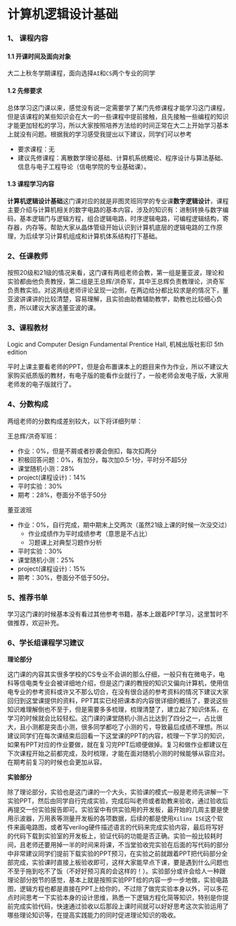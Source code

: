 # 计算机逻辑设计基础

### 1、 课程内容

#### 1.1 开课时间及面向对象

大二上秋冬学期课程，面向选择`AI`和`CS`两个专业的同学

#### 1.2 先修要求

总体学习这门课以来，感觉没有说一定需要学了某门先修课程才能学习这门课程，但是该课程的某些知识会在大一的一些课程中提前接触，且先接触一些编程的知识才能更加轻松的学习，所以大家按照培养方法给的时间正常在大二上开始学习基本上就没有问题。根据我的学习感受我提出以下建议，同学们可以参考

- 要求课程：无
- 建议先修课程：离散数学理论基础、计算机系统概论、程序设计与算法基础、信息与电子工程导论（信电学院的专业基础课）。

#### 1.3 课程学习内容

**计算机逻辑设计基础**这门课对应的就是非图灵班同学的专业课**数字逻辑设计**，课程主要介绍与计算机相关的数字电路的基本内容，涉及的知识有：进制转换与数字编码，基本逻辑门与逻辑方程，组合逻辑电路，时序逻辑电路，可编程逻辑结构，寄存器，内存等。帮助大家从晶体管级开始认识到计算机底层的逻辑电路的工作原理，为后续学习计算机组成和计算机体系结构打下基础。

### 2、任课教师

按照20级和21级的情况来看，这门课有两组老师会教，第一组是董亚波，理论和实验都由他负责教授，第二组是王总辉/洪奇军，其中王总辉负责教理论，洪奇军负责教实验。对这两组老师评论呈现一边倒，在两边给分都比较求是的情况下，董亚波讲课讲的比较清楚，容易理解，且实验由助教辅助教学，助教也比较细心负责，所以建议大家选董亚波的课。

### 3、课程教材

Logic and Computer Design Fundamental Prentice Hall, 机械出版社影印 5th edition

平时上课主要看老师的PPT，但是会布置课本上的题目来作为作业，所以不建议大家购买纸质版的教材，有电子版的能看作业就行了，一般老师会发电子版，大家用老师发的电子版就行了。

### 4、分数构成

两组老师的分数构成差别较大，以下将详细列举：

王总辉/洪奇军班：

- 作业：0%，但是不屑或者抄袭会倒扣，每次扣两分
- 积极回答问题：0%，有加分，每次加0.5-1分，平时分不超5分
- 课堂随机小测：28%
- project(课程设计)：14%
- 平时实验：30%
- 期考：28%，卷面分不低于50分

董亚波班

- 作业：0%，自行完成，期中期末上交两次（虽然21级上课的时候一次没交过）
   - 作业成绩作为平时成绩参考（意思是不占比）
   - 习题课上对典型习题作分析
- 平时实验：30%
- 课堂随机小测：25%
- project(课程设计)：15%
- 期考：30%，卷面分不低于50分。

### 5、推荐书单

学习这门课的时候基本没有看过其他参考书籍，基本上跟着PPT学习，这里暂时不做推荐，欢迎补充。

### 6、学长组课程学习建议

**理论部分**

这门课的内容其实很多学校的CS专业不会讲的那么仔细，一般只有在微电子，电科等信电类专业会被详细地介绍，但是这门课的教授的知识又偏向计算机，使用信电专业的参考资料或许又不那么切合，在没有很合适的参考资料的情况下建议大家回归到这堂课提供的资料，PPT其实已经把课本的内容很详细的概括了，要说这些知识难理解倒也不至于，但是需要多多梳理，梳理清楚了，建立起了知识体系，在学习的时候就会比较轻松。这门课的课堂随机小测占比达到了四分之一，占比很大，且小测都是突击小测，很多同学都吃了小测的亏，导致最后成绩不理想。所以建议同学们在每次课结束后回看一下这堂课的PPT的内容，梳理一下学习的知识，如果有PPT对应的作业要做，就在复习完PPT后顺便做掉。复习和做作业都建议在下次课程开始之前都完成，及时梳理，才能在面对随机小测的时候能够从容应对。在期考前复习的时候也会更加从容。

**实验部分**

除了理论部分，实验也是这门课的一个大头，实验课的模式一般是老师先讲解一下实验PPT，然后由同学自行完成实验，完成后叫老师或者助教来验收，通过验收后再提交一份实验报告即可。实验室中有供实验用的开发板，最开始的几周主要是使用示波器，万用表等测量开发板的各项数据，后续的都是使用`Xilinx ISE`这个软件来画电路图，或者写verilog硬件描述语言的代码来完成实验内容，最后将写好的代码下载到实验室的开发板上，验证代码的功能是否正确。实验一般比较耗时间，且老师还要用掉一半的时间来将课，不当堂验收完实验在后面的写代码的部分中非常建议同学们提前下载实验的PPT预习，在实验之前就跟着PPT把代码部分全部完成，实验课时直接上板验收即可，这样大家能早点下课，要是遇到什么问题也不至于拖到吃不了饭（不好好预习真的会这样的！）。实验部分或许会给人一种跟理论部分脱节的感觉，基本上就是按照实验PPT给的内容一步一步地做，实验电路图，逻辑方程也都是直接在PPT上给你的，不过除了做完实验本身以外，可以多花点时间思考一下实验本身的设计思维，熟悉一下逻辑方程化简等知识，特别是你提前完成实验代码，快速通过验收以后那段上课时间就可以好好思考这次实验运用了哪些理论知识等，在提高实践能力的同时促进理论知识的吸收。



